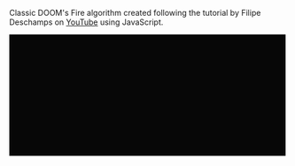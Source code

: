 Classic DOOM's Fire algorithm created following the tutorial by Filipe Deschamps on [YouTube](https://www.youtube.com/watch?v=fxm8cadCqbs)  using JavaScript.

![Doom's Fire](doom-fire.gif)
